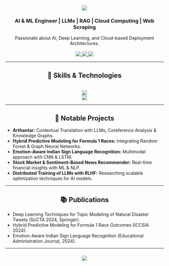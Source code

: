 
<h1 align="center">
    <img src="https://readme-typing-svg.herokuapp.com/?font=Righteous&size=35&center=true&vCenter=true&width=500&height=70&duration=4000&lines=Hello+There!+👋;+I'm+Haardhik+Kunder!;" />
</h1>

<h3 align="center">AI & ML Engineer | LLMs | RAG | Cloud Computing | Web Scraping</h3>

<div align="center">
  Passionate about AI, Deep Learning, and Cloud-based Deployment Architectures.
</div>
<br />
<div align="center"> 
  <a href="mailto:kunderhaardhik@gmail.com">
    <img src="https://img.shields.io/badge/Gmail-333333?style=for-the-badge&logo=gmail&logoColor=red" />
  </a>
  <a href="https://www.linkedin.com/in/haardhik-kunder/" target="_blank">
    <img src="https://img.shields.io/badge/LinkedIn-0077B5?style=for-the-badge&logo=linkedin&logoColor=white" target="_blank" />
  </a>
  <a href="https://haardhik.netlify.app/" target="_blank">
     <img src="https://img.shields.io/badge/Portfolio-FF5722?style=for-the-badge&logo=todoist&logoColor=white" target="_blank" />
  </a>
</div>

<hr/>
<h2 align="center">🚀 Skills & Technologies</h2>
<br/>
<div align="center">
    <img src="https://skillicons.dev/icons?i=python,pytorch,tensorflow,docker,aws,selenium,flask,nodejs,javascript,express" /><br>
    <img src="https://skillicons.dev/icons?i=react,mysql,mongodb,html,css,vscode,figma,git" />
</div>

<hr/>
<h2 align="center">📌 Notable Projects</h2>
<ul>
  <li><b>Arthantar:</b> Contextual Translation with LLMs, Coreference Analysis & Knowledge Graphs.</li>
  <li><b>Hybrid Predictive Modeling for Formula 1 Races:</b> Integrating Random Forest & Graph Neural Networks.</li>
  <li><b>Emotion-Aware Indian Sign Language Recognition:</b> Multimodal approach with CNN & LSTM.</li>
  <li><b>Stock Market & Sentiment-Based News Recommender:</b> Real-time financial insights with ML & NLP.</li>
  <li><b>Distributed Training of LLMs with RLHF:</b> Researching scalable optimization techniques for AI models.</li>
</ul>

<hr/>
<h2 align="center">📚 Publications</h2>
<ul>
  <li>Deep Learning Techniques for Topic Modeling of Natural Disaster Tweets (SoCTA 2024, Springer).</li>
  <li>Hybrid Predictive Modeling for Formula 1 Race Outcomes (ICCSIA 2024).</li>
  <li>Emotion-Aware Indian Sign Language Recognition (Educational Administration Journal, 2024).</li>
</ul>

<hr/>
<h3 align="center">
    <img src="https://readme-typing-svg.herokuapp.com/?font=Righteous&size=25&center=true&vCenter=true&width=500&height=70&duration=4000&lines=Thanks+for+visiting!+✌️;+Let's+connect+on+LinkedIn!">
</h3>
<br/>


